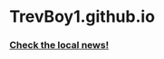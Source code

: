 # TrevBoy1.github.io
<h3><a href="file:///media/fuse/drivefs-3f72dd025b25e6cc620f837ff5776f3f/root/homepage.html">Check the local news!</a></h3>
</hr>
